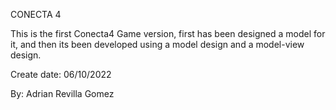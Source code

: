 CONECTA 4

This is the first Conecta4 Game version, first has been designed a model for it,
and then its been developed using a model design and a model-view design.

Create date: 06/10/2022

By: Adrian Revilla Gomez
